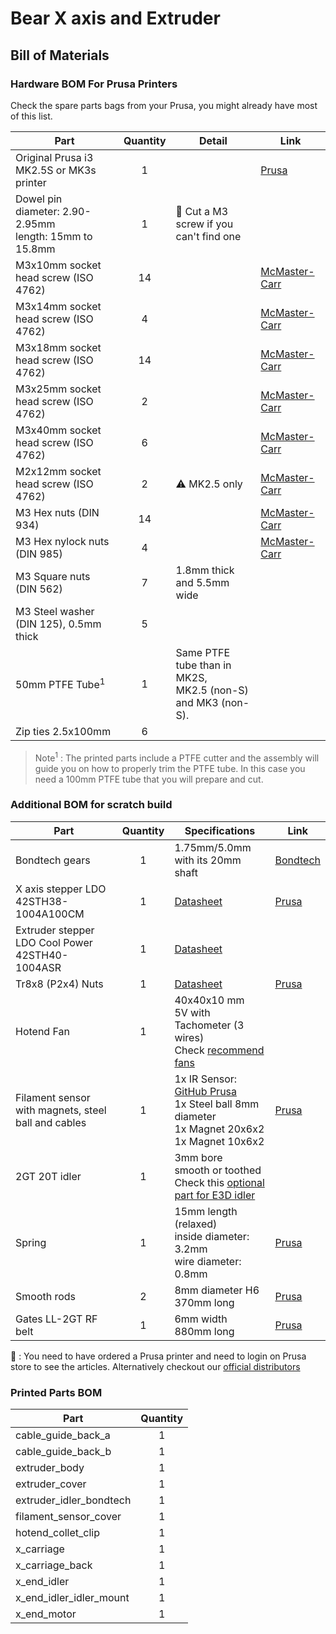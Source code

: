 # Bear X axis and Extruder

## Bill of Materials

### Hardware BOM For Prusa Printers

Check the spare parts bags from your Prusa, you might already have most of this list.

| Part     | Quantity | Detail | Link |
|----------|:--------:|--------|------|
| Original Prusa i3 MK2.5S or MK3s printer | 1 | | [Prusa](https://www.prusa3d.com) |
| Dowel pin<br/>diameter: 2.90-2.95mm<br/>length: 15mm to 15.8mm | 1 | :pushpin: Cut a M3 screw if you can't find one | |
| M3x10mm socket head screw (ISO 4762) | 14 | | [McMaster-Carr](https://www.mcmaster.com/#91292a113/=1coixe5) |
| M3x14mm socket head screw (ISO 4762) | 4  | | [McMaster-Carr](https://www.mcmaster.com/#91292a027/=1coixl3) |
| M3x18mm socket head screw (ISO 4762) | 14 | | [McMaster-Carr](https://www.mcmaster.com/#91292a029/=1coixwt) |
| M3x25mm socket head screw (ISO 4762) | 2  | | [McMaster-Carr](https://www.mcmaster.com/#91292a020/=1cok8ux) |
| M3x40mm socket head screw (ISO 4762) | 6  | | [McMaster-Carr](https://www.mcmaster.com/#91292a024/=1coj8pe) |
| M2x12mm socket head screw (ISO 4762) | 2  | :warning: MK2.5 only | [McMaster-Carr](https://www.mcmaster.com/#91292a834/=1cok8m8) |
| M3 Hex nuts (DIN 934) | 14 | | [McMaster-Carr](https://www.mcmaster.com/#91828a211/=1cojadu) |
| M3 Hex nylock nuts (DIN 985) | 4 | | [McMaster-Carr](https://www.mcmaster.com/#93625a100/=1d2yh4u) |
| M3 Square nuts (DIN 562) | 7 | 1.8mm thick and 5.5mm wide | |
| M3 Steel washer (DIN 125), 0.5mm thick | 5 | | |
| 50mm PTFE Tube<sup>1</sup> | 1 | Same PTFE tube than in MK2S,<br/>MK2.5 (non-S) and MK3 (non-S). | |
| Zip ties 2.5x100mm | 6 | | |

> Note<sup>1</sup> : The printed parts include a PTFE cutter and the assembly will guide you on how to properly trim the PTFE tube. In this case you need a 100mm PTFE tube that you will prepare and cut.

### Additional BOM for scratch build

| Part     | Quantity | Specifications | Link |
|----------|:--------:|----------------|------|
| Bondtech gears | 1 | 1.75mm/5.0mm<br/>with its 20mm shaft | [Bondtech](http://shop.bondtech.se/en/drivegears/drivegear-kit-175-direct.html) |
| X axis stepper LDO<br/>42STH38-1004A100CM | 1 | [Datasheet](https://github.com/gregsaun/bear_extruder_and_x_axis/raw/master/doc/datasheets/LDO-42STH38-1004A100CM-RevA-for-3D.pdf) | [Prusa](https://shop.prusa3d.com/en/mk3mk3s/388-x-axis-stepper-motor.html) |
| Extruder stepper LDO Cool Power 42STH40-1004ASR | 1 | [Datasheet](https://github.com/gregsaun/bear_extruder_and_x_axis/raw/master/doc/datasheets/LDO-42STH40-1004ASR_cool_power.pdf) | |
| Tr8x8 (P2x4) Nuts | 1 | [Datasheet](https://github.com/gregsaun/bear_extruder_and_x_axis/raw/master/doc/datasheets/LDO-42STH34-1004L321E100CM-RevA-for-3D.pdf) | [Prusa](https://shop.prusa3d.com/en/mk3mk3s/682-trapezoid-nut-lead-nut.html) |
| Hotend Fan | 1 | 40x40x10 mm<br/>5V with Tachometer (3 wires)<br/>Check [recommend fans](https://github.com/gregsaun/bear_extruder_and_x_axis/tree/master/optional_parts/hotend_fan) | |
| Filament sensor<br/>with magnets, steel ball and cables | 1 | 1x IR Sensor: [GitHub Prusa](https://github.com/prusa3d/MKxS-IR-sensor)<br/>1x Steel ball 8mm diameter<br/>1x Magnet 20x6x2<br/>1x Magnet 10x6x2<br/> | [Prusa](https://shop.prusa3d.com/en/upgrades/898-original-prusa-i3-mk3-to-mk3s-upgrade-kit.html#) |
| 2GT 20T idler | 1 | 3mm bore<br/>smooth or toothed<br/>Check this [optional part for E3D idler](https://github.com/gregsaun/bear_extruder_and_x_axis/tree/master/optional_parts/x_end_idler_tensioner_e3d) | |
| Spring | 1 | 15mm length (relaxed)<br/>inside diameter: 3.2mm<br/>wire diameter: 0.8mm | [Prusa](https://shop.prusa3d.com/en/mk3mk3s/599-tension-spring-1x.html) |
| Smooth rods | 2 | 8mm diameter H6<br/>370mm long | [Prusa](https://shop.prusa3d.com/en/mk3mk3s/589-smooth-rod-8x370-x-axis-1-piece.html) |
| Gates LL-2GT RF belt | 1 | 6mm width<br/>880mm long | [Prusa](https://shop.prusa3d.com/en/mk3mk3s/141-x-axis-belt.html) |

:pushpin: : You need to have ordered a Prusa printer and need to login on Prusa store to see the articles. Alternatively checkout our [official distributors](https://github.com/gregsaun/prusa_i3_bear_upgrade/blob/master/doc/openbuilds_stores_list.md)



### Printed Parts BOM

| Part     | Quantity |
|----------|:------:|
| cable_guide_back_a      | 1 |
| cable_guide_back_b      | 1 |
| extruder_body           | 1 |
| extruder_cover          | 1 |
| extruder_idler_bondtech | 1 |
| filament_sensor_cover   | 1 |
| hotend_collet_clip      | 1 |
| x_carriage              | 1 |
| x_carriage_back         | 1 |
| x_end_idler             | 1 |
| x_end_idler_idler_mount | 1 |
| x_end_motor             | 1 |
